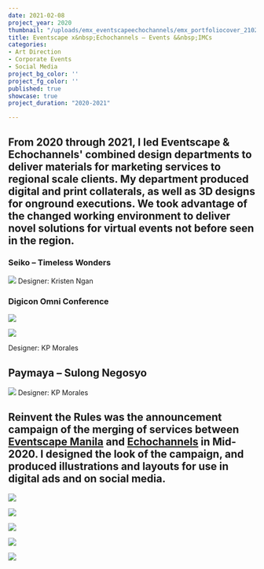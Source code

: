 ```yaml
---
date: 2021-02-08
project_year: 2020
thumbnail: "/uploads/emx_eventscapeechochannels/emx_portfoliocover_210210_v01.png"
title: Eventscape x&nbsp;Echochannels – Events &&nbsp;IMCs
categories:
- Art Direction
- Corporate Events
- Social Media
project_bg_color: ''
project_fg_color: ''
published: true
showcase: true
project_duration: "2020-2021"

---
```

## From 2020 through 2021, I led Eventscape & Echochannels' combined design departments to deliver materials for marketing services to regional scale clients. My department produced digital and print collaterals, as well as 3D designs for onground executions. We took advantage of the changed working environment to deliver novel solutions for virtual events not before seen in the region.

### Seiko – Timeless Wonders
![](/uploads/sei_seikoonlinelaunch.jpeg)
Designer: Kristen Ngan

###  Digicon Omni Conference
<gallery class=" col-med-2">

![](/uploads/dig_digiconsitescroll.gif)

![](/uploads/dig_digiconplatform.png)

</gallery>
Designer: KP Morales

## Paymaya – Sulong Negosyo
![](/uploads/pay_paymayakv02.jpeg)
Designer: KP Morales
<!--
Motostrada
Globe
-->

## **Reinvent the Rules** was the announcement campaign of the merging of services between [Eventscape Manila](https://www.eventscapemanila.com/) and [Echochannels]() in Mid-2020. I designed the look of the campaign, and produced illustrations and layouts for use in digital ads and on social media.

![](/uploads/emx_reinventsocials_200610_v0723.jpg)

<gallery class="col-2 col-med-4">

![](/uploads/emx_reinventsocialscarousel_200612_v08_carousel_01_0.jpg)

![](/uploads/emx_reinventsocialscarousel_200612_v08_carousel_01_3.jpg)

![](/uploads/emx_reinventsocialscarousel_200612_v08_carousel_02_3.jpg)

![](/uploads/emx_reinventsocialscarousel_200612_v08_carousel_02_2.jpg)

</gallery>

<!-- ## EM/Eventscape Creatives Team, Feb 2021 -->
<!-- ![](/uploads/EMX_DesignDept_210208.png) -->
